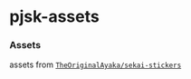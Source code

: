 # pjsk-assets

### Assets

assets from [`TheOriginalAyaka/sekai-stickers`](https://github.com/TheOriginalAyaka/sekai-stickers/tree/main/public)
